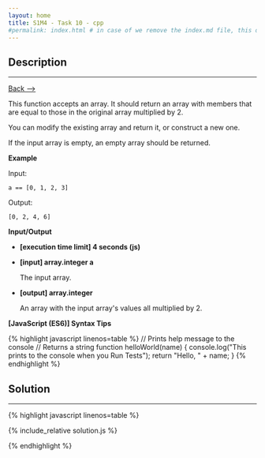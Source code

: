 ```yaml
---
layout: home
title: S1M4 - Task 10 - cpp
#permalink: index.html # in case of we remove the index.md file, this doc will be the index page
---
```


<div class="row">
<div class="columnStmt" markdown="1">

##  Description
------

[Back --> ](../README.md)

This function accepts an array. It should return an array with members that are equal to those in the original array multiplied by 2.

You can modify the existing array and return it, or construct a new one.

If the input array is empty, an empty array should be returned.

**Example**

Input:
```
a == [0, 1, 2, 3]
```
Output:
```
[0, 2, 4, 6]
```

**Input/Output**

* **[execution time limit] 4 seconds (js)**

* **[input] array.integer a**

    The input array.

* **[output] array.integer**

    An array with the input array's values all multiplied by 2.

**[JavaScript (ES6)] Syntax Tips**

{% highlight javascript linenos=table %}
// Prints help message to the console
// Returns a string
function helloWorld(name) {
    console.log("This prints to the console when you Run Tests");
    return "Hello, " + name;
}
{% endhighlight %}

</div>
<div class="columnSol" markdown="1">

## Solution
------

{% highlight javascript linenos=table %}

{% include_relative solution.js %}

{% endhighlight %}

</div>
</div>